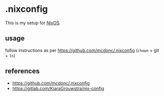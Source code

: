 # .nixconfig

This is my setup for [NixOS](https://nixos.org/).

## usage

follow instructions as per https://github.com/mcdonc/.nixconfig (`chown` + git + `ln`)

## references

- https://github.com/mcdonc/.nixconfig
- https://gitlab.com/KiaraGrouwstra/nix-config
